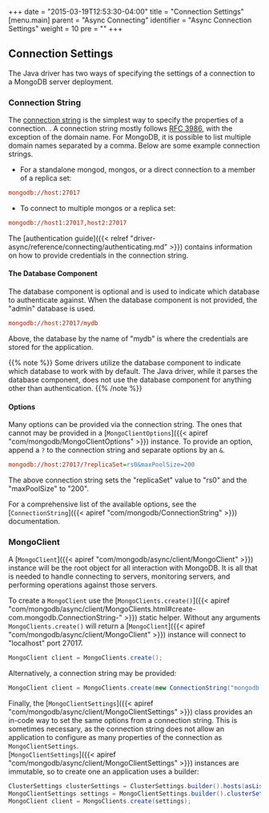 +++
date = "2015-03-19T12:53:30-04:00"
title = "Connection Settings"
[menu.main]
  parent = "Async Connecting"
  identifier = "Async Connection Settings"
  weight = 10
  pre = "<i class='fa'></i>"
+++

## Connection Settings

The Java driver has two ways of specifying the settings of a connection to a MongoDB server deployment.

### Connection String

The [connection string](http://docs.mongodb.org/manual/reference/connection-string/) is the simplest way to specify the properties of a 
connection. . A connection string mostly follows [RFC 3986](http://tools.ietf.org/html/rfc3986), with the exception of the domain name.
 For MongoDB, it is possible to list multiple domain names separated by a comma. Below are some example connection strings.


- For a standalone mongod, mongos, or a direct connection to a member of a replica set:

```ini
mongodb://host:27017
```

- To connect to multiple mongos or a replica set:

```ini
mongodb://host1:27017,host2:27017
```

The [authentication guide]({{< relref "driver-async/reference/connecting/authenticating.md" >}}) contains information on how to provide credentials in the connection string.

#### The Database Component

The database component is optional and is used to indicate which database to authenticate against. When the database component is not
provided, the "admin" database is used.

```ini
mongodb://host:27017/mydb
```

Above, the database by the name of "mydb" is where the credentials are stored for the application.

{{% note %}}
Some drivers utilize the database component to indicate which database to work with by default. The Java driver, while it parses the 
database component, does not use the database component for anything other than authentication.
{{% /note %}}

#### Options

Many options can be provided via the connection string. The ones that cannot may be provided in a 
[`MongoClientOptions`]({{< apiref "com/mongodb/MongoClientOptions" >}}) instance. To
provide an option, append a `?` to the connection string and separate options by an `&`.

```ini
mongodb://host:27017/?replicaSet=rs0&maxPoolSize=200
```

The above connection string sets the "replicaSet" value to "rs0" and the "maxPoolSize" to "200".

For a comprehensive list of the available options, see the [`ConnectionString`]({{< apiref "com/mongodb/ConnectionString" >}}) documentation.  


### MongoClient

A [`MongoClient`]({{< apiref "com/mongodb/async/client/MongoClient" >}}) instance will be the root object for all interaction with MongoDB. It is all 
that is needed to handle connecting to servers, monitoring servers, and performing operations against those servers. 

To create a `MongoClient` use the [`MongoClients.create()`]({{< apiref "com/mongodb/async/client/MongoClients.html#create-com.mongodb.ConnectionString-" >}}) 
static helper.  Without any arguments `MongoClients.create()` will return a [`MongoClient`]({{< apiref "com/mongodb/async/client/MongoClient" >}}) 
instance will connect to "localhost" port 27017.  

```java
MongoClient client = MongoClients.create();
```

Alternatively, a connection string may be provided:

```java
MongoClient client = MongoClients.create(new ConnectionString("mongodb://host:27017,host2:27017/?replicaSet=rs0"));
```

Finally, the [`MongoClientSettings`]({{< apiref "com/mongodb/async/client/MongoClientSettings" >}}) class provides an in-code way to set the 
same  options from a connection string.  This is sometimes necessary, as the connection string does not allow an application to configure as 
many properties of the connection as  `MongoClientSettings`.  
[`MongoClientSettings`]({{< apiref "com/mongodb/async/client/MongoClientSettings" >}}) instances are immutable, so to create one an 
application uses a builder: 

```java
ClusterSettings clusterSettings = ClusterSettings.builder().hosts(asList(new ServerAddress("localhost"))).description("Local Server").build();
MongoClientSettings settings = MongoClientSettings.builder().clusterSettings(clusterSettings).build();
MongoClient client = MongoClients.create(settings);
```
